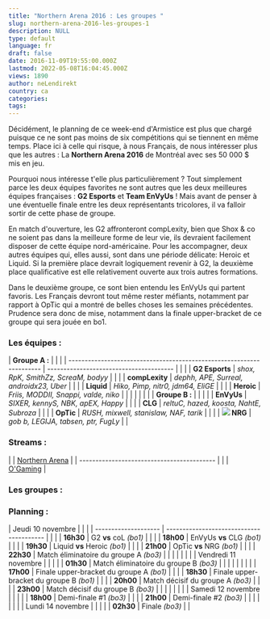 ```yaml
---
title: "Northern Arena 2016 : Les groupes "
slug: northern-arena-2016-les-groupes-1
description: NULL
type: default
language: fr
draft: false
date: 2016-11-09T19:55:00.000Z
lastmod: 2022-05-08T16:04:45.000Z
views: 1890
author: neLendirekt
country: ca
categories:
tags:
---
```

Décidément, le planning de ce week-end d'Armistice est plus que chargé puisque ce ne sont pas moins de six compétitions qui se tiennent en même temps. Place ici à celle qui risque, à nous Français, de nous intéresser plus que les autres : La **Northern Arena 2016** de Montréal avec ses 50 000 $ mis en jeu.  
  
Pourquoi nous intéresse t'elle plus particulièrement ? Tout simplement parce les deux équipes favorites ne sont autres que les deux meilleures équipes françaises : **G2 Esports** et **Team EnVyUs** ! Mais avant de penser à une éventuelle finale entre les deux représentants tricolores, il va falloir sortir de cette phase de groupe.   
  
En match d'ouverture, les G2 affronteront compLexity, bien que Shox & co ne soient pas dans la meilleure forme de leur vie, ils devraient facilement disposer de cette équipe nord-américaine. Pour les accompagner, deux autres équipes qui, elles aussi, sont dans une période délicate: Heroic et Liquid. Si la première place devrait logiquement revenir à G2, la deuxième place qualificative est elle relativement ouverte aux trois autres formations.  
  
Dans le deuxième groupe, ce sont bien entendu les EnVyUs qui partent favoris. Les Français devront tout même rester méfiants, notamment par rapport à OpTic qui a montré de belles choses les semaines précédentes. Prudence sera donc de mise, notamment dans la finale upper-bracket de ce groupe qui sera jouée en bo1.

### **Les équipes :**

| **Groupe A :**                                                        |                                         |  |
| --------------------------------------------------------------------- | --------------------------------------- |  |
| |  **G2 Esports**                                                     | _shox, RpK, SmithZz, ScreaM, bodyy_     |  |
| |  **compLexity**                                                     | _dephh, APE, Surreal, androidx23, Uber_ |  |
| |  **Liquid**                                                         | _Hiko, Pimp, nitr0, jdm64, EliGE_       |  |
| |  **Heroic**                                                         | _Friis, MODDII, Snappi, valde, niko_    |  |
| |                                                                     |                                         |  |
| **Groupe B :**                                                        |                                         |  |
| |  **EnVyUs**                                                         | _SIXER, kennyS, NBK, apEX, Happy_       |  |
| |  **CLG**                                                            | _reltuC, hazed, koosta, NahtE, Subroza_ |  |
| |  **OpTic**                                                          | _RUSH, mixwell, stanislaw, NAF, tarik_  |  |
| |  **![](/storage/countries/flag/europe_flag_580d21b984714.gif) NRG** | _gob b, LEGIJA, tabsen, ptr, FugLy_     |  |

### **Streams :**

| |  [Northern Arena](/fr/stream/twitch/740) |
| ------------------------------------------ |
| |  [O'Gaming](/fr/stream/twicth/494)       |

### **Les groupes :**

### **Planning :** 

| Jeudi 10 novembre    |                                          |  |
| -------------------- | ---------------------------------------- |  |
| |  **16h30**         | G2 **vs** coL _(bo1)_                    |  |
| |  **18h00**         | EnVyUs **vs** CLG _(bo1)_                |  |
| |  **19h30**         | Liquid **vs** Heroic _(bo1)_             |  |
| |  **21h00**         | OpTic **vs** NRG _(bo1)_                 |  |
| |  **22h30**         | Match éliminatoire du groupe A _(bo3)_   |  |
| |                    |                                          |  |
| Vendredi 11 novembre |                                          |  |
| |  **01h30**         | Match éliminatoire du groupe B _(bo3)_   |  |
| |                    |                                          |  |
| |  **17h00**         | Finale upper-bracket du groupe A _(bo1)_ |  |
| |  **18h30**         | Finale upper-bracket du groupe B _(bo1)_ |  |
| |  **20h00**         | Match décisif du groupe A _(bo3)_        |  |
| |  **23h00**         | Match décisif du groupe B _(bo3)_        |  |
| |                    |                                          |  |
| Samedi 12 novembre   |                                          |  |
| |  **18h00**         | Demi-finale #1 _(bo3)_                   |  |
| |  **21h00**         | Demi-finale #2 _(bo3)_                   |  |
| |                    |                                          |  |
| Lundi 14 novembre    |                                          |  |
| |  **02h30**         | Finale _(bo3)_                           |  |

